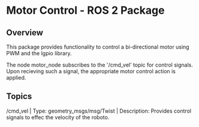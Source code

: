 # Motor Control - ROS 2 Package

## Overview

This package provides functionality to control a bi-directional motor using PWM and the lgpio library.

The node motor\_node subscribes to the '/cmd\_vel' topic for control signals.
Upon recieving such a signal, the appropriate motor control action is applied. 

## Topics

/cmd\_vel | Type: geometry\_msgs/msg/Twist | Description: Provides control signals to effec the velocity of the roboto.
